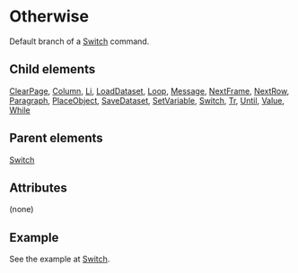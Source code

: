 # Otherwise



Default branch of a [Switch](../switch.md) command.



##  Child elements

[ClearPage](../clearpage.md), [Column](../column.md), [Li](../li.md), [LoadDataset](../loaddataset.md), [Loop](../loop.md), [Message](../message.md), [NextFrame](../nextframe.md), [NextRow](../nextrow.md), [Paragraph](../paragraph.md), [PlaceObject](../placeobject.md), [SaveDataset](../savedataset.md), [SetVariable](../setvariable.md), [Switch](../switch.md), [Tr](../tr.md), [Until](../until.md), [Value](../value.md), [While](../while.md)

##  Parent elements

[Switch](../switch.md)


## Attributes
(none)

## Example


See the example at [Switch](../switch.md).







